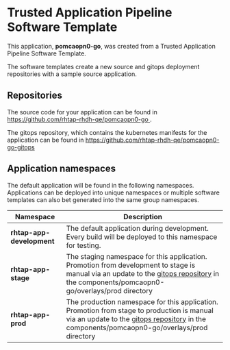 # Trusted Application Pipeline Software Template

This application, **pomcaopn0-go**, was created from a Trusted Application Pipeline Software Template.

The software templates create a new source and gitops deployment repositories with a sample source application. 

## Repositories

The source code for your application can be found in [https://github.com/rhtap-rhdh-qe/pomcaopn0-go ](https://github.com/rhtap-rhdh-qe/pomcaopn0-go ).
 
The gitops repository, which contains the kubernetes manifests for the application can be found in 
[https://github.com/rhtap-rhdh-qe/pomcaopn0-go-gitops ](https://github.com/rhtap-rhdh-qe/pomcaopn0-go-gitops ) 

## Application namespaces 

The default application will be found in the following namespaces. Applications can be deployed into unique namespaces or multiple software templates can also bet generated into the same group namespaces.  

|  Namespace   |  Description   |  
| -------- | -------- |   
| **rhtap-app-development** | The default application during development. Every build will be deployed to this namespace for testing. | 
| **rhtap-app-stage** | The staging namespace for this application. Promotion from development to stage is manual via an update to the [gitops repository](https://github.com/rhtap-rhdh-qe/pomcaopn0-go-gitops ) in the components/pomcaopn0-go/overlays/prod directory |  
| **rhtap-app-prod** | The production namespace for this application. Promotion from stage to production is manual via an update to the [gitops repository](https://github.com/rhtap-rhdh-qe/pomcaopn0-go-gitops ) in the components/pomcaopn0-go/overlays/prod directory | 